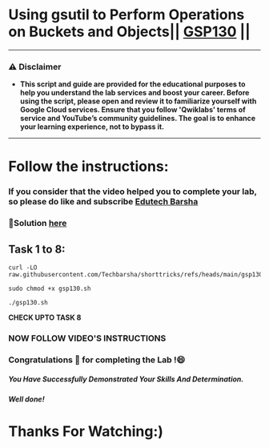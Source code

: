 # Using gsutil to Perform Operations on Buckets and Objects|| [GSP130](https://www.cloudskillsboost.google/focuses/7530?parent=catalog) ||

---
### ⚠️ Disclaimer
- **This script and guide are provided for  the educational purposes to help you understand the lab services and boost your career. Before using the script, please open and review it to familiarize yourself with Google Cloud services. Ensure that you follow 'Qwiklabs' terms of service and YouTube’s community guidelines. The goal is to enhance your learning experience, not to bypass it.**
---
# Follow the instructions:
### If you consider that the video helped you to complete your lab, so please do like and subscribe [Edutech Barsha](https://www.youtube.com/@edutechbarsha)

### 🔗Solution [here](https://youtu.be/qmEAyQ4pluI)

## Task 1 to 8:
```
curl -LO raw.githubusercontent.com/Techbarsha/shorttricks/refs/heads/main/gsp130.sh

sudo chmod +x gsp130.sh

./gsp130.sh
```
**CHECK UPTO TASK 8**

### NOW FOLLOW VIDEO'S INSTRUCTIONS
  

### Congratulations 🎉 for completing the Lab !😄

##### *You Have Successfully Demonstrated Your Skills And Determination.*

#### *Well done!*

# Thanks For Watching:)
